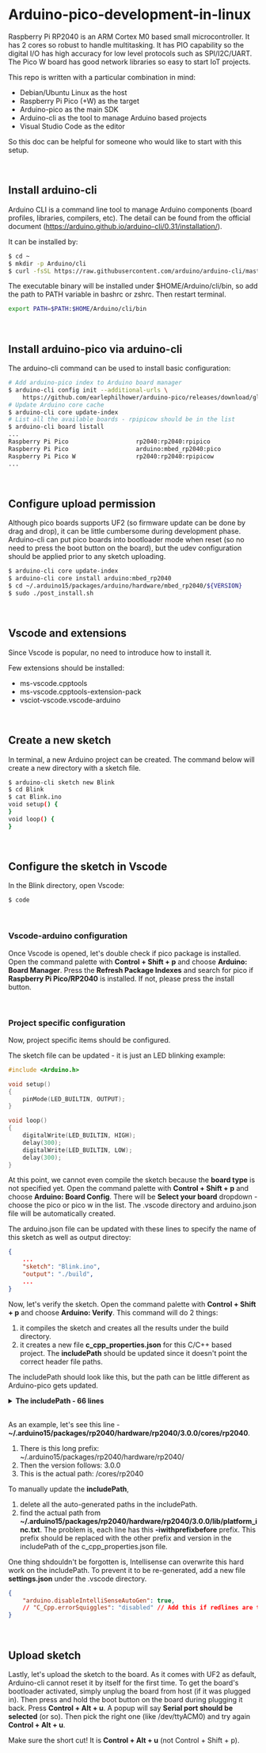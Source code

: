 # Arduino-pico-development-in-linux

Raspberry Pi RP2040 is an ARM Cortex M0 based small microcontroller. It has 2 cores so robust to handle multitasking. It has PIO capability so the digital I/O has high accuracy for low level protocols such as SPI/I2C/UART. The Pico W board has good network libraries so easy to start IoT projects.

This repo is written with a particular combination in mind:
- Debian/Ubuntu Linux as the host
- Raspberry Pi Pico (+W) as the target
- Arduino-pico as the main SDK
- Arduino-cli as the tool to manage Arduino based projects
- Visual Studio Code as the editor

So this doc can be helpful for someone who would like to start with this setup.

<br/>

## Install arduino-cli

Arduino CLI is a command line tool to manage Arduino components (board profiles, libraries, compilers, etc). The detail can be found from the official document (https://arduino.github.io/arduino-cli/0.31/installation/).

It can be installed by:
```sh
$ cd ~
$ mkdir -p Arduino/cli
$ curl -fsSL https://raw.githubusercontent.com/arduino/arduino-cli/master/install.sh | sh
```

The executable binary will be installed under $HOME/Arduino/cli/bin, so add the path to PATH variable in bashrc or zshrc. Then restart terminal.
```sh
export PATH=$PATH:$HOME/Arduino/cli/bin
```

<br/>

## Install arduino-pico via arduino-cli

The arduino-cli command can be used to install basic configuration:
```sh
# Add arduino-pico index to Arduino board manager
$ arduino-cli config init --additional-urls \
    https://github.com/earlephilhower/arduino-pico/releases/download/global/package_rp2040_index.json
# Update Arduino core cache
$ arduino-cli core update-index
# List all the available boards - rpipicow should be in the list
$ arduino-cli board listall
...
Raspberry Pi Pico                   rp2040:rp2040:rpipico                      
Raspberry Pi Pico                   arduino:mbed_rp2040:pico                   
Raspberry Pi Pico W                 rp2040:rp2040:rpipicow 
...
```

<br/>

## Configure upload permission

Although pico boards supports UF2 (so firmware update can be done by drag and drop), it can be little cumbersome during development phase. Arduino-cli can put pico boards into bootloader mode when reset (so no need to press the boot button on the board), but the udev configuration should be applied prior to any sketch uploading.
```sh
$ arduino-cli core update-index
$ arduino-cli core install arduino:mbed_rp2040 
$ cd ~/.arduino15/packages/arduino/hardware/mbed_rp2040/${VERSION}
$ sudo ./post_install.sh
```

<br/>

## Vscode and extensions

Since Vscode is popular, no need to introduce how to install it.

Few extensions should be installed:
- ms-vscode.cpptools
- ms-vscode.cpptools-extension-pack
- vsciot-vscode.vscode-arduino


<br/>

## Create a new sketch

In terminal, a new Arduino project can be created.
The command below will create a new directory with a sketch file.
```sh
$ arduino-cli sketch new Blink
$ cd Blink
$ cat Blink.ino
void setup() {
}
void loop() {
}
```

<br/>

## Configure the sketch in Vscode

In the Blink directory, open Vscode:
```sh
$ code
```

<br/>

### Vscode-arduino configuration

Once Vscode is opened, let's double check if pico package is installed.
Open the command palette with **Control + Shift + p** and choose **Arduino: Board Manager**. Press the **Refresh Package Indexes** and search for pico if **Raspberry Pi Pico/RP2040** is installed. If not, please press the install button.

<br/>

### Project specific configuration

Now, project specific items should be configured.

The sketch file can be updated - it is just an LED blinking example:
```c
#include <Arduino.h>

void setup()
{
    pinMode(LED_BUILTIN, OUTPUT);
}

void loop()
{
    digitalWrite(LED_BUILTIN, HIGH);
    delay(300);
    digitalWrite(LED_BUILTIN, LOW);
    delay(300);
}
``` 

At this point, we cannot even compile the sketch because the **board type** is not specified yet.
Open the command palette with **Control + Shift + p** and choose **Arduino: Board Config**. There will be **Select your board** dropdown - choose the pico or pico w in the list. The .vscode directory and arduino.json file will be automatically created.

The arduino.json file can be updated with these lines to specify the name of this sketch as well as output directoy:
```json
{   
    ...
    "sketch": "Blink.ino",
    "output": "./build",
    ...
}
```

Now, let's verify the sketch. Open the command palette with **Control + Shift + p** and choose **Arduino: Verify**. This command will do 2 things:
1. it compiles the sketch and creates all the results under the build directory. 
2. it creates a new file **c_cpp_properties.json** for this C/C++ based project. The **includePath** should be updated since it doesn't point the correct header file paths.

The includePath should look like this, but the path can be little different as Arduino-pico gets updated. 

<details>
  <summary><b>The includePath - 66 lines</b></summary>
    <li>"~/.arduino15/packages/rp2040/hardware/rp2040/3.0.0/cores/rp2040", </li>
    <li>"~/.arduino15/packages/rp2040/hardware/rp2040/3.0.0/cores/rp2040/api",
    <li>"~/.arduino15/packages/rp2040/hardware/rp2040/3.0.0/cores/rp2040/api/deprecated-avr-comp",</li>
    <li>"~/.arduino15/packages/rp2040/hardware/rp2040/3.0.0/include",</li>
    <li>"~/.arduino15/packages/rp2040/hardware/rp2040/3.0.0/include/pico_base",</li>
    <li>"~/.arduino15/packages/rp2040/hardware/rp2040/3.0.0/variants/rpipico",</li>
    <li>"~/.arduino15/packages/rp2040/hardware/rp2040/3.0.0/pico-sdk/lib/tinyusb/src",</li>
    <li>"~/.arduino15/packages/rp2040/hardware/rp2040/3.0.0/pico-sdk/src/boards/include",</li>
    <li>"~/.arduino15/packages/rp2040/hardware/rp2040/3.0.0/pico-sdk/src/common/pico_base/include",</li>
    <li>"~/.arduino15/packages/rp2040/hardware/rp2040/3.0.0/pico-sdk/src/common/pico_binary_info/include",</li>
    <li>"~/.arduino15/packages/rp2040/hardware/rp2040/3.0.0/pico-sdk/src/common/pico_bit_ops/include",</li>
    <li>"~/.arduino15/packages/rp2040/hardware/rp2040/3.0.0/pico-sdk/src/common/pico_divider/include",</li>
    <li>"~/.arduino15/packages/rp2040/hardware/rp2040/3.0.0/pico-sdk/src/common/pico_stdlib/include",</li>
    <li>"~/.arduino15/packages/rp2040/hardware/rp2040/3.0.0/pico-sdk/src/common/pico_sync/include",</li>
    <li>"~/.arduino15/packages/rp2040/hardware/rp2040/3.0.0/pico-sdk/src/common/pico_time/include",</li>
    <li>"~/.arduino15/packages/rp2040/hardware/rp2040/3.0.0/pico-sdk/src/common/pico_usb_reset_interface/include",</li>
    <li>"~/.arduino15/packages/rp2040/hardware/rp2040/3.0.0/pico-sdk/src/common/pico_util/include",</li>
    <li>"~/.arduino15/packages/rp2040/hardware/rp2040/3.0.0/pico-sdk/src/rp2040/hardware_regs/include",</li>
    <li>"~/.arduino15/packages/rp2040/hardware/rp2040/3.0.0/pico-sdk/src/rp2040/hardware_structs/include",</li>
    <li>"~/.arduino15/packages/rp2040/hardware/rp2040/3.0.0/pico-sdk/src/rp2_common/cmsis/include",</li>
    <li>"~/.arduino15/packages/rp2040/hardware/rp2040/3.0.0/pico-sdk/src/rp2_common/cmsis/stub/CMSIS/Core/Include",</li>
    <li>"~/.arduino15/packages/rp2040/hardware/rp2040/3.0.0/pico-sdk/src/rp2_common/cmsis/stub/CMSIS/Device/RaspberryPi/RP2040/Include",</li>
    <li>"~/.arduino15/packages/rp2040/hardware/rp2040/3.0.0/pico-sdk/src/rp2_common/hardware_adc/include",</li>
    <li>"~/.arduino15/packages/rp2040/hardware/rp2040/3.0.0/pico-sdk/src/rp2_common/hardware_base/include",</li>
    <li>"~/.arduino15/packages/rp2040/hardware/rp2040/3.0.0/pico-sdk/src/rp2_common/hardware_claim/include",</li>
    <li>"~/.arduino15/packages/rp2040/hardware/rp2040/3.0.0/pico-sdk/src/rp2_common/hardware_clocks/include",</li>
    <li>"~/.arduino15/packages/rp2040/hardware/rp2040/3.0.0/pico-sdk/src/rp2_common/hardware_divider/include",</li>
    <li>"~/.arduino15/packages/rp2040/hardware/rp2040/3.0.0/pico-sdk/src/rp2_common/hardware_dma/include",</li>
    <li>"~/.arduino15/packages/rp2040/hardware/rp2040/3.0.0/pico-sdk/src/rp2_common/hardware_exception/include",</li>
    <li>"~/.arduino15/packages/rp2040/hardware/rp2040/3.0.0/pico-sdk/src/rp2_common/hardware_flash/include",</li>
    <li>"~/.arduino15/packages/rp2040/hardware/rp2040/3.0.0/pico-sdk/src/rp2_common/hardware_gpio/include",</li>
    <li>"~/.arduino15/packages/rp2040/hardware/rp2040/3.0.0/pico-sdk/src/rp2_common/hardware_i2c/include",</li>
    <li>"~/.arduino15/packages/rp2040/hardware/rp2040/3.0.0/pico-sdk/src/rp2_common/hardware_interp/include",</li>
    <li>"~/.arduino15/packages/rp2040/hardware/rp2040/3.0.0/pico-sdk/src/rp2_common/hardware_irq/include",</li>
    <li>"~/.arduino15/packages/rp2040/hardware/rp2040/3.0.0/pico-sdk/src/rp2_common/hardware_rtc/include",</li>
    <li>"~/.arduino15/packages/rp2040/hardware/rp2040/3.0.0/pico-sdk/src/rp2_common/hardware_pio/include",</li>
    <li>"~/.arduino15/packages/rp2040/hardware/rp2040/3.0.0/pico-sdk/src/rp2_common/hardware_pll/include",</li>
    <li>"~/.arduino15/packages/rp2040/hardware/rp2040/3.0.0/pico-sdk/src/rp2_common/hardware_pwm/include",</li>
    <li>"~/.arduino15/packages/rp2040/hardware/rp2040/3.0.0/pico-sdk/src/rp2_common/hardware_resets/include",</li>
    <li>"~/.arduino15/packages/rp2040/hardware/rp2040/3.0.0/pico-sdk/src/rp2_common/hardware_spi/include",</li>
    <li>"~/.arduino15/packages/rp2040/hardware/rp2040/3.0.0/pico-sdk/src/rp2_common/hardware_sync/include",</li>
    <li>"~/.arduino15/packages/rp2040/hardware/rp2040/3.0.0/pico-sdk/src/rp2_common/hardware_timer/include",</li>
    <li>"~/.arduino15/packages/rp2040/hardware/rp2040/3.0.0/pico-sdk/src/rp2_common/hardware_uart/include",</li>
    <li>"~/.arduino15/packages/rp2040/hardware/rp2040/3.0.0/pico-sdk/src/rp2_common/hardware_vreg/include",</li>
    <li>"~/.arduino15/packages/rp2040/hardware/rp2040/3.0.0/pico-sdk/src/rp2_common/hardware_watchdog/include",</li>
    <li>"~/.arduino15/packages/rp2040/hardware/rp2040/3.0.0/pico-sdk/src/rp2_common/hardware_xosc/include",</li>
    <li>"~/.arduino15/packages/rp2040/hardware/rp2040/3.0.0/pico-sdk/src/rp2_common/pico_async_context/include",</li>
    <li>"~/.arduino15/packages/rp2040/hardware/rp2040/3.0.0/pico-sdk/src/rp2_common/pico_bootrom/include",</li>
    <li>"~/.arduino15/packages/rp2040/hardware/rp2040/3.0.0/pico-sdk/src/rp2_common/pico_btstack/include",</li>
    <li>"~/.arduino15/packages/rp2040/hardware/rp2040/3.0.0/pico-sdk/src/rp2_common/pico_cyw43_arch/include",</li>
    <li>"~/.arduino15/packages/rp2040/hardware/rp2040/3.0.0/pico-sdk/src/rp2_common/pico_cyw43_driver/include",</li>
    <li>"~/.arduino15/packages/rp2040/hardware/rp2040/3.0.0/pico-sdk/src/rp2_common/pico_double/include",</li>
    <li>"~/.arduino15/packages/rp2040/hardware/rp2040/3.0.0/pico-sdk/src/rp2_common/pico_float/include",</li>
    <li>"~/.arduino15/packages/rp2040/hardware/rp2040/3.0.0/pico-sdk/src/rp2_common/pico_int64_ops/include",</li>
    <li>"~/.arduino15/packages/rp2040/hardware/rp2040/3.0.0/pico-sdk/src/rp2_common/pico_lwip/include",</li>
    <li>"~/.arduino15/packages/rp2040/hardware/rp2040/3.0.0/pico-sdk/src/rp2_common/pico_multicore/include",</li>
    <li>"~/.arduino15/packages/rp2040/hardware/rp2040/3.0.0/pico-sdk/src/rp2_common/pico_platform/include",</li>
    <li>"~/.arduino15/packages/rp2040/hardware/rp2040/3.0.0/pico-sdk/src/rp2_common/pico_printf/include",</li>
    <li>"~/.arduino15/packages/rp2040/hardware/rp2040/3.0.0/pico-sdk/src/rp2_common/pico_runtime/include",</li>
    <li>"~/.arduino15/packages/rp2040/hardware/rp2040/3.0.0/pico-sdk/src/rp2_common/pico_rand/include",</li>
    <li>"~/.arduino15/packages/rp2040/hardware/rp2040/3.0.0/pico-sdk/src/rp2_common/pico_stdio/include",</li>
    <li>"~/.arduino15/packages/rp2040/hardware/rp2040/3.0.0/pico-sdk/src/rp2_common/pico_stdio_uart/include",</li>
    <li>"~/.arduino15/packages/rp2040/hardware/rp2040/3.0.0/pico-sdk/src/rp2_common/pico_unique_id/include",</li>
    <li>"~/.arduino15/packages/rp2040/hardware/rp2040/3.0.0/pico-sdk/lib/cyw43-driver/src",</li>
    <li>"~/.arduino15/packages/rp2040/hardware/rp2040/3.0.0/pico-sdk/lib/lwip/src/include",</li>
    <li>"~/.arduino15/packages/rp2040/hardware/rp2040/3.0.0/pico-sdk/lib/btstack/src",</li>
    <li>"~/.arduino15/packages/rp2040/hardware/rp2040/3.0.0/pico-sdk/lib/btstack/platform/embedded"</li>
</details>

</br>

As an example, let's see this line - **~/.arduino15/packages/rp2040/hardware/rp2040/3.0.0/cores/rp2040**.

1. There is this long prefix: ~/.arduino15/packages/rp2040/hardware/rp2040/
2. Then the version follows: 3.0.0
3. This is the actual path: /cores/rp2040

To manually update the **includePath**, 
1. delete all the auto-generated paths in the includePath.
2. find the actual path from **~/.arduino15/packages/rp2040/hardware/rp2040/3.0.0/lib/platform_inc.txt**. The problem is, each line has this **-iwithprefixbefore** prefix. This prefix should be replaced with the other prefix and version in the includePath of the c_cpp_properties.json file. 

<!-- TODO: Create a go project to automate this -->

One thing shdouldn't be forgotten is, Intellisense can overwrite this hard work on the includePath. To prevent it to be re-generated, add a new file **settings.json** under the .vscode directory.
```json
{
    "arduino.disableIntelliSenseAutoGen": true,
    // "C_Cpp.errorSquiggles": "disabled" // Add this if redlines are too annoying.
}
```

<br/>

## Upload sketch 

Lastly, let's upload the sketch to the board. As it comes with UF2 as default, Arduino-cli cannot reset it by itself for the first time. To get the board's bootloader activated, simply unplug the board from host (if it was plugged in). Then press and hold the boot button on the board during plugging it back. Press **Control + Alt + u**. A popup will say **Serial port should be selected** (or so). Then pick the right one (like /dev/ttyACM0) and try again **Control + Alt + u**. 

Make sure the short cut! It is **Control + Alt + u** (not Control + Shift + p).